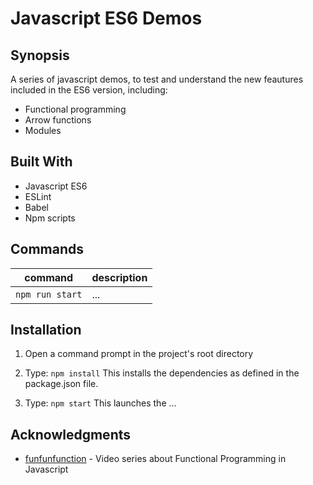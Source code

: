 # Javascript ES6 Demos

## Synopsis

A series of javascript demos, to test and understand the new feautures included in the ES6 version, including: 

- Functional programming
- Arrow functions
- Modules

## Built With

- Javascript ES6
- ESLint
- Babel
- Npm scripts

## Commands

command | description
--- | ---
`npm run start`| ...

## Installation

1) Open a command prompt in the project's root directory

2) Type: `npm install`
    This installs the dependencies as defined in the package.json file.

3) Type: `npm start`
    This launches the ...

## Acknowledgments

* [funfunfunction](https://www.youtube.com/watch?v=BMUiFMZr7vk) - Video series about Functional Programming in Javascript